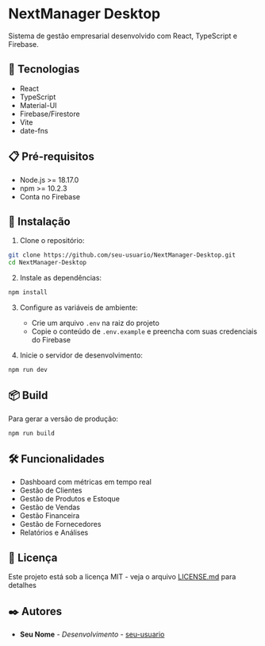 # NextManager Desktop

Sistema de gestão empresarial desenvolvido com React, TypeScript e Firebase.

## 🚀 Tecnologias

- React
- TypeScript
- Material-UI
- Firebase/Firestore
- Vite
- date-fns

## 📋 Pré-requisitos

- Node.js >= 18.17.0
- npm >= 10.2.3
- Conta no Firebase

## 🔧 Instalação

1. Clone o repositório:
```bash
git clone https://github.com/seu-usuario/NextManager-Desktop.git
cd NextManager-Desktop
```

2. Instale as dependências:
```bash
npm install
```

3. Configure as variáveis de ambiente:
   - Crie um arquivo `.env` na raiz do projeto
   - Copie o conteúdo de `.env.example` e preencha com suas credenciais do Firebase

4. Inicie o servidor de desenvolvimento:
```bash
npm run dev
```

## 📦 Build

Para gerar a versão de produção:

```bash
npm run build
```

## 🛠️ Funcionalidades

- Dashboard com métricas em tempo real
- Gestão de Clientes
- Gestão de Produtos e Estoque
- Gestão de Vendas
- Gestão Financeira
- Gestão de Fornecedores
- Relatórios e Análises

## 📄 Licença

Este projeto está sob a licença MIT - veja o arquivo [LICENSE.md](LICENSE.md) para detalhes

## ✒️ Autores

* **Seu Nome** - *Desenvolvimento* - [seu-usuario](https://github.com/seu-usuario)
